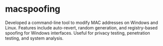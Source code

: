 # macspoofing
Developed a command-line tool to modify MAC addresses on Windows and Linux. Features include auto-revert, random generation, and registry-based spoofing for Windows interfaces. Useful for privacy testing, penetration testing, and system analysis.
